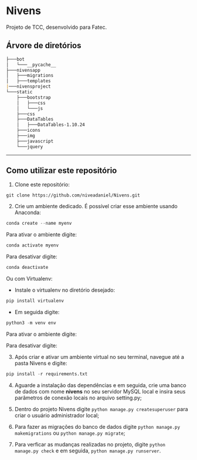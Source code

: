 # Nivens
Projeto de TCC, desenvolvido para Fatec.

## Árvore de diretórios

```markdown
├───bot
│   └───__pycache__
├───nivensapp
│   ├───migrations
│   ├───templates
|───nivensproject 
└───static
    ├───bootstrap
    │   ├───css
    │   └───js
    ├───css
    ├───DataTables
    │   ├───DataTables-1.10.24
    ├───icons
    ├───img
    ├───javascript
    └───jquery
```

************
## Como utilizar este repositório

1. Clone este repositório:
```
git clone https://github.com/niveadaniel/Nivens.git
```

2. Crie um ambiente dedicado. É possível criar esse ambiente usando Anaconda:

```python
conda create --name myenv
```

Para ativar o ambiente digite:

```python
conda activate myenv
```

Para desativar digite:

```python
conda deactivate
```


Ou com Virtualenv:

- Instale o virtualenv no diretório desejado:
```python
pip install virtualenv
```
- Em seguida digite:

```python
python3 -m venv env
```

Para ativar o ambiente digite: 

Para desativar digite:


3. Após criar e ativar um ambiente virtual no seu terminal, navegue até a pasta Nivens e digite:

```python
pip install -r requirements.txt
```

4. Aguarde a instalação das dependências e em seguida, crie uma banco de dados com nome **nivens** no seu servidor MySQL local e insira seus parâmetros de conexão locais no arquivo setting.py;

5. Dentro do projeto Nivens digite ```python manage.py createsuperuser``` para criar o usuário administrador local;

6. Para fazer as migrações do banco de dados digite ```python manage.py makemigrations``` ou ```python manage.py migrate```;

7. Para verficar as mudanças realizadas no projeto, digite ```python manage.py check``` e em seguida, ```python manage.py runserver```.
